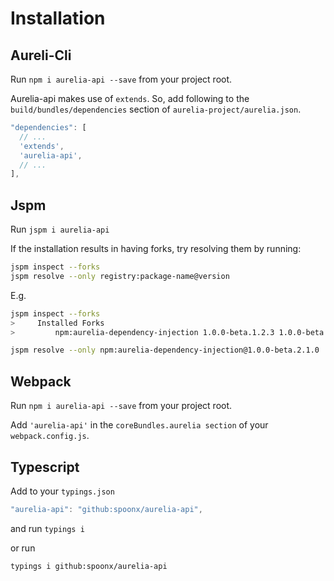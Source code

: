 # Installation

## Aureli-Cli

Run `npm i aurelia-api --save` from your project root.

Aurelia-api makes use of `extends`. So, add following to the `build/bundles/dependencies` section of `aurelia-project/aurelia.json`.

```js
"dependencies": [
  // ...
  'extends',
  'aurelia-api',
  // ...
],
```

## Jspm

Run `jspm i aurelia-api`

If the installation results in having forks, try resolving them by running:

```sh
jspm inspect --forks
jspm resolve --only registry:package-name@version
```

E.g.

```sh
jspm inspect --forks
>     Installed Forks
>         npm:aurelia-dependency-injection 1.0.0-beta.1.2.3 1.0.0-beta.2.1.0

jspm resolve --only npm:aurelia-dependency-injection@1.0.0-beta.2.1.0
```

## Webpack

Run `npm i aurelia-api --save` from your project root.

Add `'aurelia-api'` in the `coreBundles.aurelia section` of your `webpack.config.js`.


## Typescript

Add to your `typings.json`

```js
"aurelia-api": "github:spoonx/aurelia-api",
```

and run `typings i`

or run

```sh
typings i github:spoonx/aurelia-api
```

